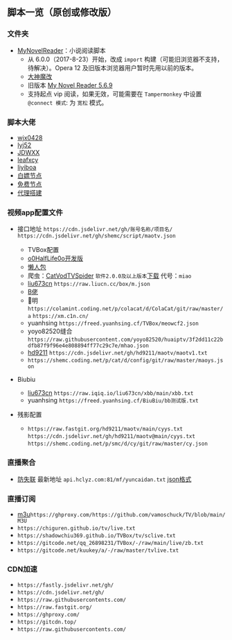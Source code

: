 脚本一览（原创或修改版）
---------------
###  文件夹

- [MyNovelReader](MyNovelReader.user.js)：小说阅读脚本
  - 从 6.0.0（2017-8-23）开始，改成 `import` 构建（可能旧浏览器不支持，待解决）。Opera 12 及旧版本浏览器用户暂时先用以前的版本。
  - [大神魔改](https://github.com/821938089/MyNovelReader)
  - 旧版本 [My Novel Reader 5.6.9](https://github.com/shemc/script/raw/main/My%20Novel%20Reader%205.6.9.js)
  - 支持起点 vip 阅读，如果无效，可能需要在 `Tampermonkey` 中设置 `@connect 模式`: 为 `宽松` 模式。

###  脚本大佬
  -  [wjx0428](https://github.com/wjx0428/wjx/tree/main/oneself)
  -  [lyj52](https://github.com/lyj52/jzy)
  -  [JDWXX](https://github.com/JDWXX/ql_all)
  -  [leafxcy](https://github.com/leafxcy/JavaScript)
  -  [liyiboa](https://github.com/liyiboa/ksjsb)
  -  [白嫖节点](https://github.com/arielherself/autosub)
  -  [免费节点](https://github.com/alanbobs999/TopFreeProxies)
  -  [代理搭建](https://github.com/krsipig/tg)
### 视频app配置文件

- 接口地址 `https://cdn.jsdelivr.net/gh/账号名称/项目名/`       `https://cdn.jsdelivr.net/gh/shemc/script/maotv.json`
  - TVBox配置 
   - [o0HalfLife0o开发版](https://github.com/o0HalfLife0o/TVBoxOSC)
   - [懒人包](https://github.com/YuanHsing/freed)
   - 爬虫：[CatVodTVSpider](https://github.com/catvod/CatVodTVSpider)                      `软件2.0.0及以上版本`[下载](https://wwi.lanzoui.com/izRMJv45llc) 代号：`miao`
   - [liu673cn](https://github.com/liu673cn/box) `https://raw.liucn.cc/box/m.json`    
   - [B佬](https://github.com/madaodei/baddychen0608)
   - 🐉明   `https://colamint.coding.net/p/colacat/d/ColaCat/git/raw/master/a`  `https://xm.c1n.cn/` 
   - yuanhsing    `https://freed.yuanhsing.cf/TVBox/meowcf2.json`  
   - yoyo82520缝合 `https://raw.githubusercontent.com/yoyo82520/huaiptv/3f2dd11c22bdfb87f9f96e4e808894ff77c29c7e/mhao.json`  
   - [hd9211](https://github.com/hd9211/maotv) `https://cdn.jsdelivr.net/gh/hd9211/maotv/maotv1.txt`
   - `https://shemc.coding.net/p/cat/d/config/git/raw/master/maoys.json`
 
 - Biubiu
   - [liu673cn](https://github.com/liu673cn/xbb) `https://raw.iqiq.io/liu673cn/xbb/main/xbb.txt` 
   - yuanhsing `https://freed.yuanhsing.cf/BiuBiu/bb测试版.txt`
 
 - 残影配置
   - `https://raw.fastgit.org/hd9211/maotv/main/cyys.txt`   `https://cdn.jsdelivr.net/gh/hd9211/maotv@main/cyys.txt`    `https://shemc.coding.net/p/smc/d/cy/git/raw/master/cy.json`

### 直播聚合 
 - [防失联](https://www.ebay.com/usr/xiar2792) 最新地址 `api.hclyz.com:81/mf/yuncaidan.txt` [json格式](http://api.hclyz.com:81/mf/json.txt)
 
### 直播订阅
 - [m3u](https://github.com/vamoschuck/TV)`https://ghproxy.com/https://github.com/vamoschuck/TV/blob/main/M3U`
 - `https://chiguren.github.io/tv/live.txt`
 - `https://shadowchiu369.github.io/TVBox/tv/sclive.txt`
 - `https://gitcode.net/qq_26898231/TVBox/-/raw/main/live/zb.txt`
 - `https://gitcode.net/kuukey/a/-/raw/master/tvlive.txt`

###  CDN加速
 - `https://fastly.jsdelivr.net/gh/`
 - `https://cdn.jsdelivr.net/gh/`
 - `https://raw.githubusercontents.com/`
 - `https://raw.fastgit.org/`
 - `https://ghproxy.com/`
 - `https://gitcdn.top/`
 - `https://raw.githubusercontents.com/`

